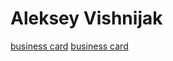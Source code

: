 # Aleksey Vishnijak
 
[business card](https://alekseyok.github.io/business_card/ "click me")
[business card](https://alekseyok.github.io/project/ "click me")
